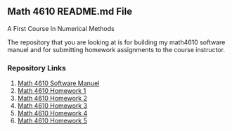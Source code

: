 ## Math 4610 README.md File
A First Course In Numerical Methods

The repository that you are looking at is for building my math4610 software  
manuel and for submitting homework assignments to the course instructor.

### Repository Links

1. [Math 4610 Software Manuel](https://gbmitchell.github.io/math4610/softwareManuel/main)
2. [Math 4610 Homework 1](https://gbmitchell.github.io/math4610/HW1/problem)
3. [Math 4610 Homework 2](https://gbmitchell.github.io/math4610/HW2/problem)
4. [Math 4610 Homework 3](https://gbmitchell.github.io/math4610/HW3/problem)
5. [Math 4610 Homework 4](https://gbmitchell.github.io/math4610/HW4/problem)
6. [Math 4610 Homework 5](https://gbmitchell.github.io/math4610/HW5/problem)
